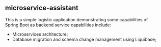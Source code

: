 ## microservice-assistant

This is a simple logistic application demonstrating some capabilities of Spring Boot as backend service capabilities include:
* Microservices architecture;
* Database migration and schema change management using Liquibase;
